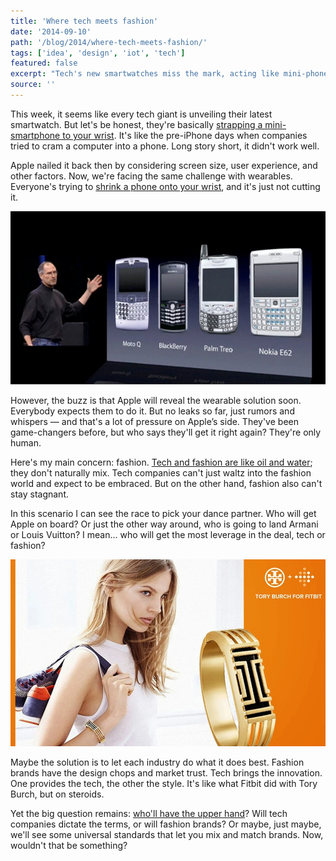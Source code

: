```yaml
---
title: 'Where tech meets fashion'
date: '2014-09-10'
path: '/blog/2014/where-tech-meets-fashion/'
tags: ['idea', 'design', 'iot', 'tech']
featured: false
excerpt: "Tech's new smartwatches miss the mark, acting like mini-phones on your wrist. The future lies in tech-fashion partnerships. Think Armani designs packed with Apple tech. The balance of power between tech and fashion is the next frontier."
source: ''
---
```


This week, it seems like every tech giant is unveiling their latest smartwatch. But let's be honest, they're basically [strapping a mini-smartphone to your wrist](/blog/2014/the-smartwatch). It's like the pre-iPhone days when companies tried to cram a computer into a phone. Long story short, it didn't work well.

Apple nailed it back then by considering screen size, user experience, and other factors. Now, we're facing the same challenge with wearables. Everyone's trying to [shrink a phone onto your wrist](https://techcrunch.com/2014/06/18/fleksy-builds-a-texting-app-for-the-samsung-gear-2-smartwatch/), and it's just not cutting it.

![Steve Jobs introduces the iPhone](../../../images/steve-jobs-introduces-iphone.jpg 'Steve Jobs introduces the iPhone')

However, the buzz is that Apple will reveal the wearable solution soon. Everybody expects them to do it. But no leaks so far, just rumors and whispers — and that's a lot of pressure on Apple’s side. They've been game-changers before, but who says they'll get it right again? They're only human.

Here's my main concern: fashion. [Tech and fashion are like oil and water](/blog/2014/the-problem-with-wearables); they don't naturally mix. Tech companies can't just waltz into the fashion world and expect to be embraced. But on the other hand, fashion also can't stay stagnant.

In this scenario I can see the race to pick your dance partner. Who will get Apple on board? Or just the other way around, who is going to land Armani or Louis Vuitton? I mean... who will get the most leverage in the deal, tech or fashion?

![Fitbit & Tory Burch partnership](../../../images/fitbit-tory-partnership.jpg 'Fitbit & Tory Burch partnership')

Maybe the solution is to let each industry do what it does best. Fashion brands have the design chops and market trust. Tech brings the innovation. One provides the tech, the other the style. It's like what Fitbit did with Tory Burch, but on steroids.

Yet the big question remains: [who'll have the upper hand](/blog/2014/discovering-as-you-go)? Will tech companies dictate the terms, or will fashion brands? Or maybe, just maybe, we'll see some universal standards that let you mix and match brands. Now, wouldn't that be something?
